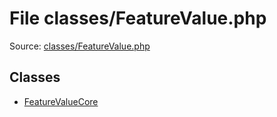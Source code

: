 File classes/FeatureValue.php
=========

Source: [classes/FeatureValue.php](https://github.com/PrestaShop/PrestaShop/blob/1.5.0.1/classes/FeatureValue.php)


Classes
-------

* [FeatureValueCore](class.FeatureValueCore.md)

